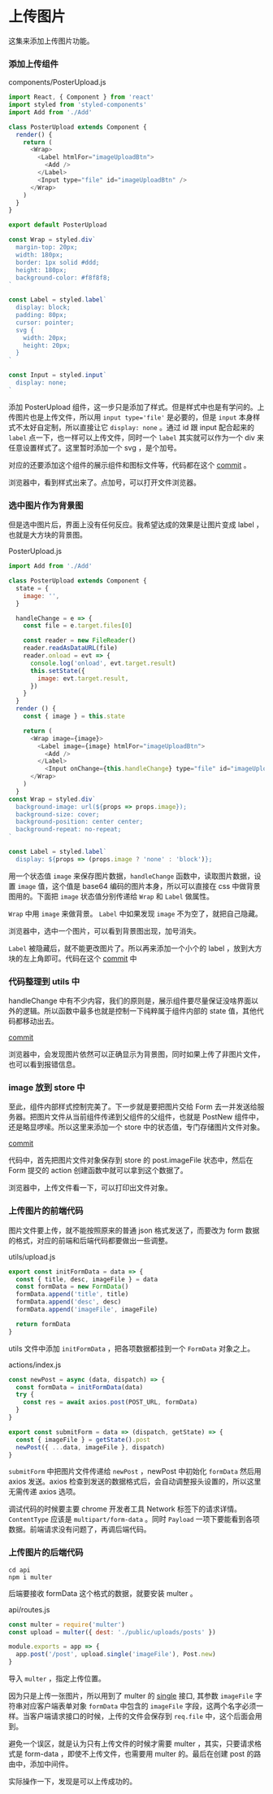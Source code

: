 # 上传图片

这集来添加上传图片功能。

### 添加上传组件

components/PosterUpload.js

```js
import React, { Component } from 'react'
import styled from 'styled-components'
import Add from './Add'

class PosterUpload extends Component {
  render() {
    return (
      <Wrap>
        <Label htmlFor="imageUploadBtn">
          <Add />
        </Label>
        <Input type="file" id="imageUploadBtn" />
      </Wrap>
    )
  }
}

export default PosterUpload

const Wrap = styled.div`
  margin-top: 20px;
  width: 180px;
  border: 1px solid #ddd;
  height: 180px;
  background-color: #f8f8f8;
`

const Label = styled.label`
  display: block;
  padding: 80px;
  cursor: pointer;
  svg {
    width: 20px;
    height: 20px;
  }
`

const Input = styled.input`
  display: none;
`
```

添加 PosterUpload 组件，这一步只是添加了样式。但是样式中也是有学问的。上传图片也是上传文件，所以用 `input type='file'` 是必要的，但是 `input` 本身样式不太好自定制，所以直接让它 `display: none` 。通过 id 跟 input 配合起来的 `label` 点一下，也一样可以上传文件，同时一个 `label` 其实就可以作为一个 div 来任意设置样式了。这里暂时添加一个 svg ，是个加号。

对应的还要添加这个组件的展示组件和图标文件等，代码都在这个 [commit](https://github.com/haoqicat/img-upload/commit/17b4d2629c5e7bb9b5481887a44fc536eac5326b) 。

浏览器中，看到样式出来了。点加号，可以打开文件浏览器。

### 选中图片作为背景图

但是选中图片后，界面上没有任何反应。我希望达成的效果是让图片变成 label ，也就是大方块的背景图。

PosterUpload.js

```js
import Add from './Add'

class PosterUpload extends Component {
  state = {
    image: '',
  }

  handleChange = e => {
    const file = e.target.files[0]

    const reader = new FileReader()
    reader.readAsDataURL(file)
    reader.onload = evt => {
      console.log('onload', evt.target.result)
      this.setState({
        image: evt.target.result,
      })
    }
  }
  render () {
    const { image } = this.state

    return (
      <Wrap image={image}>
        <Label image={image} htmlFor="imageUploadBtn">
          <Add />
        </Label>
          <Input onChange={this.handleChange} type="file" id="imageUploadBtn" />
      </Wrap>
    )
  }
const Wrap = styled.div`
  background-image: url(${props => props.image});
  background-size: cover;
  background-position: center center;
  background-repeat: no-repeat;
`

const Label = styled.label`
  display: ${props => (props.image ? 'none' : 'block')};

```

用一个状态值 `image` 来保存图片数据，`handleChange` 函数中，读取图片数据，设置 `image` 值，这个值是 base64 编码的图片本身，所以可以直接在 css 中做背景图用的。下面把 `image` 状态值分别传递给 `Wrap` 和 `Label` 做属性。

`Wrap` 中用 `image` 来做背景。 `Label` 中如果发现 `image` 不为空了，就把自己隐藏。

浏览器中，选中一个图片，可以看到背景图出现，加号消失。

`Label` 被隐藏后，就不能更改图片了。所以再来添加一个小个的 label ，放到大方块的左上角即可。代码在这个 [commit](https://github.com/haoqicat/img-upload/commit/6a4a81238c2ccfe261b6de8ef654915cfbf8df76) 中

### 代码整理到 utils 中

handleChange 中有不少内容，我们的原则是，展示组件要尽量保证没啥界面以外的逻辑。所以函数中最多也就是控制一下纯粹属于组件内部的 state 值，其他代码都移动出去。

[commit](https://github.com/haoqicat/img-upload/commit/0fb91dd4d9df902ff82e8f91edd36097b6b9afd6)

浏览器中，会发现图片依然可以正确显示为背景图，同时如果上传了非图片文件，也可以看到报错信息。

### image 放到 store 中

至此，组件内部样式控制完美了。下一步就是要把图片交给 Form 去一并发送给服务器。把图片文件从当前组件传递到父组件的父组件，也就是 PostNew 组件中，还是略显啰嗦。所以这里来添加一个 store 中的状态值，专门存储图片文件对象。

[commit](https://github.com/haoqicat/img-upload/commit/66b0bbdd00cdf83c107095694d2dd44294bf409f)

代码中，首先把图片文件对象保存到 store 的 post.imageFile 状态中，然后在 Form 提交的 action 创建函数中就可以拿到这个数据了。

浏览器中，上传文件看一下，可以打印出文件对象。

### 上传图片的前端代码

图片文件要上传，就不能按照原来的普通 json 格式发送了，而要改为 form 数据的格式，对应的前端和后端代码都要做出一些调整。

utils/upload.js

```js
export const initFormData = data => {
  const { title, desc, imageFile } = data
  const formData = new FormData()
  formData.append('title', title)
  formData.append('desc', desc)
  formData.append('imageFile', imageFile)

  return formData
}
```

utils 文件中添加 `initFormData` ，把各项数据都挂到一个 `FormData` 对象之上。

actions/index.js

```js
const newPost = async (data, dispatch) => {
  const formData = initFormData(data)
  try {
    const res = await axios.post(POST_URL, formData)
  }
}

export const submitForm = data => (dispatch, getState) => {
  const { imageFile } = getState().post
  newPost({ ...data, imageFile }, dispatch)
}
```

`submitForm` 中把图片文件传递给 `newPost` ，newPost 中初始化 `formData` 然后用 axios 发送。axios 检查到发送的数据格式后，会自动调整报头设置的，所以这里无需传递 axios 选项。

调试代码的时候要主要 chrome 开发者工具 Network 标签下的请求详情。`ContentType` 应该是 `multipart/form-data` 。同时 `Payload` 一项下要能看到各项数据。前端请求没有问题了，再调后端代码。

### 上传图片的后端代码

```
cd api
npm i multer
```

后端要接收 formData 这个格式的数据，就要安装 multer 。

api/routes.js

```js
const multer = require('multer')
const upload = multer({ dest: './public/uploads/posts' })

module.exports = app => {
  app.post('/post', upload.single('imageFile'), Post.new)
}
```

导入 `multer` ，指定上传位置。

因为只是上传一张图片，所以用到了 multer 的 [single](https://github.com/expressjs/multer#singlefieldname) 接口, 其参数 `imageFile` 字符串对应客户端表单对象 `formData` 中包含的 `imageFile` 字段，这两个名字必须一样。当客户端请求接口的时候，上传的文件会保存到 `req.file` 中，这个后面会用到。

避免一个误区，就是认为只有上传文件的时候才需要 multer ，其实，只要请求格式是 form-data ，即使不上传文件，也需要用 multer 的。最后在创建 post 的路由中，添加中间件。

实际操作一下，发现是可以上传成功的。
